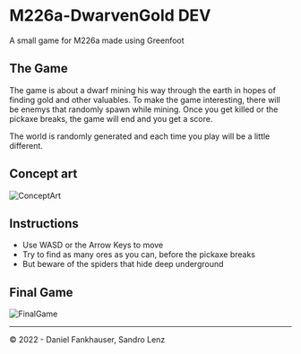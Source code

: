 # M226a-DwarvenGold DEV

A small game for M226a made using Greenfoot

## The Game

The game is about a dwarf mining his way through the earth in hopes of finding gold and other valuables. To make the game interesting, there will be enemys that randomly spawn while mining. Once you get killed or the pickaxe breaks, the game will end and you get a score.

The world is randomly generated and each time you play will be a little different.

## Concept art

![ConceptArt](https://user-images.githubusercontent.com/59011553/196113335-103f652a-8b92-47e5-bdce-af59c21fb1ae.png)

## Instructions

* Use WASD or the Arrow Keys to move
* Try to find as many ores as you can, before the pickaxe breaks
* But beware of the spiders that hide deep underground

## Final Game

![FinalGame](https://user-images.githubusercontent.com/59011553/200571800-6fd39037-ae73-44bc-9359-790b58f1c090.png)

---
&copy; 2022 - Daniel Fankhauser, Sandro Lenz
